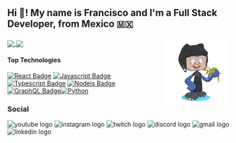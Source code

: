 <h2 align="left">Hi 👋! My name is Francisco and I'm a Full Stack Developer, from Mexico 🇲🇽</h2>

###

<a href="https://github.com/Franciscoortiz-gif/github-readme-stats">
  <img height=200 align="center" src="https://github-readme-stats.vercel.app/api?username=Franciscoortiz-gif&theme=radical" />
</a>
<a href="https://github.com/Franciscoortiz-gif/convoychat">
  <img height=200 align="center" src="https://github-readme-stats.vercel.app/api/top-langs?username=Franciscoortiz-gif&layout=compact&langs_count=8&card_width=320&theme=radical" />
</a>

<img align="right" height="150" src="https://github.com/Franciscoortiz-gif/Franciscoortiz-gif/blob/main/octocat-1754883308421.png"  />



<div align="left">
 
#### Top Technologies

[![React Badge](https://img.shields.io/badge/-React-61DBFB?style=for-the-badge&labelColor=black&logo=react&logoColor=61DBFB)](#) [![Javascript Badge](https://img.shields.io/badge/-Javascript-F0DB4F?style=for-the-badge&labelColor=black&logo=javascript&logoColor=F0DB4F)](#) [![Typescript Badge](https://img.shields.io/badge/-Typescript-007acc?style=for-the-badge&labelColor=black&logo=typescript&logoColor=007acc)](#) [![Nodejs Badge](https://img.shields.io/badge/-Nodejs-3C873A?style=for-the-badge&labelColor=black&logo=node.js&logoColor=3C873A)](#) [![GraphQL Badge](https://img.shields.io/badge/-GraphQl-e535ab?style=for-the-badge&labelColor=black&logo=node.js&logoColor=e535ab)](#)[![Python](https://img.shields.io/badge/-Python-1380EB?style=for-the-badge&labelColor=black&logo=Python&logoColor=1380EB)](#)
</div>

### Social

<div align="left">
  <img src="https://img.shields.io/static/v1?message=Youtube&logo=youtube&label=&color=FF0000&logoColor=white&labelColor=&style=for-the-badge" height="35" alt="youtube logo"  />
  <img src="https://img.shields.io/static/v1?message=Instagram&logo=instagram&label=&color=E4405F&logoColor=white&labelColor=&style=for-the-badge" height="35" alt="instagram logo"  />
  <img src="https://img.shields.io/static/v1?message=Twitch&logo=twitch&label=&color=9146FF&logoColor=white&labelColor=&style=for-the-badge" height="35" alt="twitch logo"  />
  <img src="https://img.shields.io/static/v1?message=Discord&logo=discord&label=&color=7289DA&logoColor=white&labelColor=&style=for-the-badge" height="35" alt="discord logo"  />
  <img src="https://img.shields.io/static/v1?message=Gmail&logo=gmail&label=&color=D14836&logoColor=white&labelColor=&style=for-the-badge" height="35" alt="gmail logo"  />
  <img src="https://img.shields.io/static/v1?message=LinkedIn&logo=linkedin&label=&color=0077B5&logoColor=white&labelColor=&style=for-the-badge" height="35" alt="linkedin logo"  />
</div>



